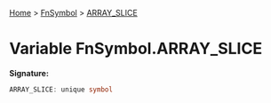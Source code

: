 [Home](../../../index.md) &gt; [FnSymbol](../../fnsymbol.md) &gt; [ARRAY\_SLICE](./array_slice.md)

# Variable FnSymbol.ARRAY\_SLICE


<b>Signature:</b>

```typescript
ARRAY_SLICE: unique symbol
```
